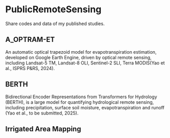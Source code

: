 # PublicRemoteSensing
Share codes and data of my published studies.

## A_OPTRAM-ET
An automatic optical trapezoid model for evapotranspiration estimation, developed on Google Earth Engine, driven by optical remote sensing, including Landsat-5 TM, Landsat-8 OLI, Sentinel-2 SLI, Terra MODIS(Yao et al., ISPRS P&RS, 2024). 

## BERTH
Bidirectional Encoder Representations from Transformers for Hydrology (BERTH), is a large model for quantifying hydrological remote sensing, including precipitation, surface soil moisture, evapotranspiration and runoff (Yao et al., to be submitted, 2025).

## Irrigated Area Mapping


